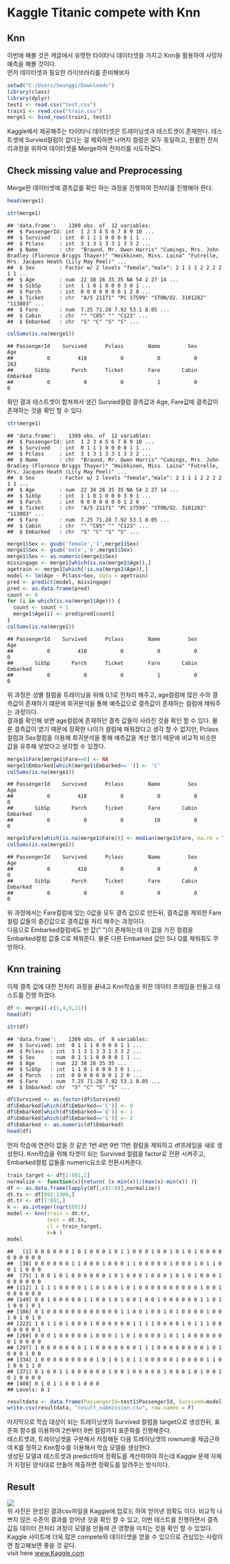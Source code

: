 Kaggle Titanic compete with Knn
================

## Knn

이번에 해볼 것은 캐글에서 유명한 타이타닉 데이터셋을 가지고 Knn을 활용하여 사망자 예측을 해볼 것이다.  
먼저 데이터셋과 필요한 라이브러리를 준비해보자

``` r
setwd("C:/Users/Seunggi/Downloads")
library(class)
library(dplyr)
test1 <- read.csv("test.csv")
train1 <- read.csv("train.csv")
merge1 <- bind_rows(train1, test1)
```

Kaggle에서 제공해주는 타이타닉 데이터셋은 트레이닝셋과 테스트셋이 존재한다. 테스트셋에 Survied컬럼이 없다는 걸 제외하면
나머지 컬럼은 모두 동일하고, 원활한 전처리과정을 위하여 데이터셋을 Merge하여 전처리를 시도하겠다.

## Check missing value and Preprocessing

Merge한 데이터셋에 결측값를 확인 하는 과정을 진행하여 전처리를 진행해야 한다.

``` r
head(merge1)
```

<div data-pagedtable="false">

<script data-pagedtable-source type="application/json">
{"columns":[{"label":[""],"name":["_rn_"],"type":[""],"align":["left"]},{"label":["PassengerId"],"name":[1],"type":["int"],"align":["right"]},{"label":["Survived"],"name":[2],"type":["int"],"align":["right"]},{"label":["Pclass"],"name":[3],"type":["int"],"align":["right"]},{"label":["Name"],"name":[4],"type":["chr"],"align":["left"]},{"label":["Sex"],"name":[5],"type":["fctr"],"align":["left"]},{"label":["Age"],"name":[6],"type":["dbl"],"align":["right"]},{"label":["SibSp"],"name":[7],"type":["int"],"align":["right"]},{"label":["Parch"],"name":[8],"type":["int"],"align":["right"]},{"label":["Ticket"],"name":[9],"type":["chr"],"align":["left"]},{"label":["Fare"],"name":[10],"type":["dbl"],"align":["right"]},{"label":["Cabin"],"name":[11],"type":["chr"],"align":["left"]},{"label":["Embarked"],"name":[12],"type":["chr"],"align":["left"]}],"data":[{"1":"1","2":"0","3":"3","4":"Braund, Mr. Owen Harris","5":"male","6":"22","7":"1","8":"0","9":"A/5 21171","10":"7.2500","11":"","12":"S","_rn_":"1"},{"1":"2","2":"1","3":"1","4":"Cumings, Mrs. John Bradley (Florence Briggs Thayer)","5":"female","6":"38","7":"1","8":"0","9":"PC 17599","10":"71.2833","11":"C85","12":"C","_rn_":"2"},{"1":"3","2":"1","3":"3","4":"Heikkinen, Miss. Laina","5":"female","6":"26","7":"0","8":"0","9":"STON/O2. 3101282","10":"7.9250","11":"","12":"S","_rn_":"3"},{"1":"4","2":"1","3":"1","4":"Futrelle, Mrs. Jacques Heath (Lily May Peel)","5":"female","6":"35","7":"1","8":"0","9":"113803","10":"53.1000","11":"C123","12":"S","_rn_":"4"},{"1":"5","2":"0","3":"3","4":"Allen, Mr. William Henry","5":"male","6":"35","7":"0","8":"0","9":"373450","10":"8.0500","11":"","12":"S","_rn_":"5"},{"1":"6","2":"0","3":"3","4":"Moran, Mr. James","5":"male","6":"NA","7":"0","8":"0","9":"330877","10":"8.4583","11":"","12":"Q","_rn_":"6"}],"options":{"columns":{"min":{},"max":[10]},"rows":{"min":[10],"max":[10]},"pages":{}}}
  </script>

</div>

``` r
str(merge1)
```

    ## 'data.frame':    1309 obs. of  12 variables:
    ##  $ PassengerId: int  1 2 3 4 5 6 7 8 9 10 ...
    ##  $ Survived   : int  0 1 1 1 0 0 0 0 1 1 ...
    ##  $ Pclass     : int  3 1 3 1 3 3 1 3 3 2 ...
    ##  $ Name       : chr  "Braund, Mr. Owen Harris" "Cumings, Mrs. John Bradley (Florence Briggs Thayer)" "Heikkinen, Miss. Laina" "Futrelle, Mrs. Jacques Heath (Lily May Peel)" ...
    ##  $ Sex        : Factor w/ 2 levels "female","male": 2 1 1 1 2 2 2 2 1 1 ...
    ##  $ Age        : num  22 38 26 35 35 NA 54 2 27 14 ...
    ##  $ SibSp      : int  1 1 0 1 0 0 0 3 0 1 ...
    ##  $ Parch      : int  0 0 0 0 0 0 0 1 2 0 ...
    ##  $ Ticket     : chr  "A/5 21171" "PC 17599" "STON/O2. 3101282" "113803" ...
    ##  $ Fare       : num  7.25 71.28 7.92 53.1 8.05 ...
    ##  $ Cabin      : chr  "" "C85" "" "C123" ...
    ##  $ Embarked   : chr  "S" "C" "S" "S" ...

``` r
colSums(is.na(merge1))
```

    ## PassengerId    Survived      Pclass        Name         Sex         Age 
    ##           0         418           0           0           0         263 
    ##       SibSp       Parch      Ticket        Fare       Cabin    Embarked 
    ##           0           0           0           1           0           0

확인 결과 테스트셋이 합쳐져서 생긴 Survied컬럼 결측값과 Age, Fare값에 결측값이 존재하는 것을 확인 할 수 있다.

``` r
str(merge1)
```

    ## 'data.frame':    1309 obs. of  12 variables:
    ##  $ PassengerId: int  1 2 3 4 5 6 7 8 9 10 ...
    ##  $ Survived   : int  0 1 1 1 0 0 0 0 1 1 ...
    ##  $ Pclass     : int  3 1 3 1 3 3 1 3 3 2 ...
    ##  $ Name       : chr  "Braund, Mr. Owen Harris" "Cumings, Mrs. John Bradley (Florence Briggs Thayer)" "Heikkinen, Miss. Laina" "Futrelle, Mrs. Jacques Heath (Lily May Peel)" ...
    ##  $ Sex        : Factor w/ 2 levels "female","male": 2 1 1 1 2 2 2 2 1 1 ...
    ##  $ Age        : num  22 38 26 35 35 NA 54 2 27 14 ...
    ##  $ SibSp      : int  1 1 0 1 0 0 0 3 0 1 ...
    ##  $ Parch      : int  0 0 0 0 0 0 0 1 2 0 ...
    ##  $ Ticket     : chr  "A/5 21171" "PC 17599" "STON/O2. 3101282" "113803" ...
    ##  $ Fare       : num  7.25 71.28 7.92 53.1 8.05 ...
    ##  $ Cabin      : chr  "" "C85" "" "C123" ...
    ##  $ Embarked   : chr  "S" "C" "S" "S" ...

``` r
merge1$Sex <- gsub('female','1',merge1$Sex)
merge1$Sex <- gsub('male','0',merge1$Sex)
merge1$Sex <- as.numeric(merge1$Sex)
missingage <- merge1[which(is.na(merge1$Age)),]
agetrain <- merge1[which(!is.na(merge1$Age)),]
model <- lm(Age ~ Pclass+Sex, data = agetrain)
pred <- predict(model, missingage)
pred <- as.data.frame(pred)
count <- 0
for (i in which(is.na(merge1$Age))) {
  count <- count + 1
  merge1$Age[i] <- pred$pred[count]
}
colSums(is.na(merge1))
```

    ## PassengerId    Survived      Pclass        Name         Sex         Age 
    ##           0         418           0           0           0           0 
    ##       SibSp       Parch      Ticket        Fare       Cabin    Embarked 
    ##           0           0           0           1           0           0

위 과정은 성별 컬럼을 트레이닝을 위해 0,1로 전처리 해주고, age컬럼에 많은 수의 결측값이 존재하기 떄문에 회귀분석을 통해
예측값으로 결측값이 존재하는 컬럼에 채워주는 과정이다.  
결과를 확인해 보면 age컬럼에 존재하던 결측 값들이 사라진 것을 확인 할 수 있다. 물론 결측값이 였기 때문에 정확한 나이가
컬럼에 채워졌다고 생각 할 수 없지만, Pclass컬럼과 Sex컬럼을 이용해 회귀분석을 통해 예측값을 계산 했기 때문에
비교적 비슷한 값을 유추해 넣었다고 생각할 수 있겠다.

``` r
merge1$Fare[merge1$Fare==0] <- NA
merge1$Embarked[which(merge1$Embarked=='')] <- 'C'
colSums(is.na(merge1))
```

    ## PassengerId    Survived      Pclass        Name         Sex         Age 
    ##           0         418           0           0           0           0 
    ##       SibSp       Parch      Ticket        Fare       Cabin    Embarked 
    ##           0           0           0          18           0           0

``` r
merge1$Fare[which(is.na(merge1$Fare))] <- median(merge1$Fare, na.rm = T)
colSums(is.na(merge1))
```

    ## PassengerId    Survived      Pclass        Name         Sex         Age 
    ##           0         418           0           0           0           0 
    ##       SibSp       Parch      Ticket        Fare       Cabin    Embarked 
    ##           0           0           0           0           0           0

위 과정에서는 Fare컬럼에 있는 0값을 모두 결측 값으로 만든뒤, 결측값을 제외한 Fare컬럼 값들의 중간값으로 결측값을 처리
해주는 과정이다.  
다음으로 Embarked컬럼에도 빈 값(" ")이 존재하는데 이 값을 가진 컬럼을 Embarked컬럼 값중 C로 채워준다. 물론
다른 Embarked 값인 S나 Q를 채워줘도 무방하다.

## Knn training

이제 결측 값에 대한 전처리 과정을 끝내고 Knn학습을 위한 데이터 프레임을 만들고 테스트를 진행 하겠다.

``` r
df <- merge1[-c(1,4,9,11)]
head(df)
```

<div data-pagedtable="false">

<script data-pagedtable-source type="application/json">
{"columns":[{"label":[""],"name":["_rn_"],"type":[""],"align":["left"]},{"label":["Survived"],"name":[1],"type":["int"],"align":["right"]},{"label":["Pclass"],"name":[2],"type":["int"],"align":["right"]},{"label":["Sex"],"name":[3],"type":["dbl"],"align":["right"]},{"label":["Age"],"name":[4],"type":["dbl"],"align":["right"]},{"label":["SibSp"],"name":[5],"type":["int"],"align":["right"]},{"label":["Parch"],"name":[6],"type":["int"],"align":["right"]},{"label":["Fare"],"name":[7],"type":["dbl"],"align":["right"]},{"label":["Embarked"],"name":[8],"type":["chr"],"align":["left"]}],"data":[{"1":"0","2":"3","3":"0","4":"22.00000","5":"1","6":"0","7":"7.2500","8":"S","_rn_":"1"},{"1":"1","2":"1","3":"1","4":"38.00000","5":"1","6":"0","7":"71.2833","8":"C","_rn_":"2"},{"1":"1","2":"3","3":"1","4":"26.00000","5":"0","6":"0","7":"7.9250","8":"S","_rn_":"3"},{"1":"1","2":"1","3":"1","4":"35.00000","5":"1","6":"0","7":"53.1000","8":"S","_rn_":"4"},{"1":"0","2":"3","3":"0","4":"35.00000","5":"0","6":"0","7":"8.0500","8":"S","_rn_":"5"},{"1":"0","2":"3","3":"0","4":"25.48133","5":"0","6":"0","7":"8.4583","8":"Q","_rn_":"6"}],"options":{"columns":{"min":{},"max":[10]},"rows":{"min":[10],"max":[10]},"pages":{}}}
  </script>

</div>

``` r
str(df)
```

    ## 'data.frame':    1309 obs. of  8 variables:
    ##  $ Survived: int  0 1 1 1 0 0 0 0 1 1 ...
    ##  $ Pclass  : int  3 1 3 1 3 3 1 3 3 2 ...
    ##  $ Sex     : num  0 1 1 1 0 0 0 0 1 1 ...
    ##  $ Age     : num  22 38 26 35 35 ...
    ##  $ SibSp   : int  1 1 0 1 0 0 0 3 0 1 ...
    ##  $ Parch   : int  0 0 0 0 0 0 0 1 2 0 ...
    ##  $ Fare    : num  7.25 71.28 7.92 53.1 8.05 ...
    ##  $ Embarked: chr  "S" "C" "S" "S" ...

``` r
df$Survived <- as.factor(df$Survived)
df$Embarked[which(df$Embarked=='C')] <- 0
df$Embarked[which(df$Embarked=='Q')] <- 1
df$Embarked[which(df$Embarked=='S')] <- 2
df$Embarked <- as.numeric(df$Embarked)
head(df)
```

<div data-pagedtable="false">

<script data-pagedtable-source type="application/json">
{"columns":[{"label":[""],"name":["_rn_"],"type":[""],"align":["left"]},{"label":["Survived"],"name":[1],"type":["fctr"],"align":["left"]},{"label":["Pclass"],"name":[2],"type":["int"],"align":["right"]},{"label":["Sex"],"name":[3],"type":["dbl"],"align":["right"]},{"label":["Age"],"name":[4],"type":["dbl"],"align":["right"]},{"label":["SibSp"],"name":[5],"type":["int"],"align":["right"]},{"label":["Parch"],"name":[6],"type":["int"],"align":["right"]},{"label":["Fare"],"name":[7],"type":["dbl"],"align":["right"]},{"label":["Embarked"],"name":[8],"type":["dbl"],"align":["right"]}],"data":[{"1":"0","2":"3","3":"0","4":"22.00000","5":"1","6":"0","7":"7.2500","8":"2","_rn_":"1"},{"1":"1","2":"1","3":"1","4":"38.00000","5":"1","6":"0","7":"71.2833","8":"0","_rn_":"2"},{"1":"1","2":"3","3":"1","4":"26.00000","5":"0","6":"0","7":"7.9250","8":"2","_rn_":"3"},{"1":"1","2":"1","3":"1","4":"35.00000","5":"1","6":"0","7":"53.1000","8":"2","_rn_":"4"},{"1":"0","2":"3","3":"0","4":"35.00000","5":"0","6":"0","7":"8.0500","8":"2","_rn_":"5"},{"1":"0","2":"3","3":"0","4":"25.48133","5":"0","6":"0","7":"8.4583","8":"1","_rn_":"6"}],"options":{"columns":{"min":{},"max":[10]},"rows":{"min":[10],"max":[10]},"pages":{}}}
  </script>

</div>

먼저 학습에 연관이 없을 것 같은 1번 4번 9번 11번 컬럼을 제외하고 df프레임을 새로 생성한다. Knn학습을 위해 타겟이
되는 Survived 컬럼을 factor로 전환 시켜주고, Embarked컬럼 값들을 numeric요소로 전환시켜준다.

``` r
train_target <- df[1:891,1]
normalize <- function(x){return( (x-min(x))/(max(x)-min(x)) )}
df <- as.data.frame(lapply(df[,c(2:8)],normalize))
dt.ts <- df[892:1309,]
dt.tr <- df[1:891,]
k <- as.integer(sqrt(891))
model <- knn(train = dt.tr,
             test = dt.ts,    
             cl = train_target,
             k=k )
model
```

    ##   [1] 0 0 0 0 0 0 1 0 1 0 0 0 1 0 1 1 0 0 0 1 0 0 1 0 1 0 1 0 0 0 0 0 0 0 0 0 0
    ##  [38] 0 0 0 0 0 0 1 1 0 0 0 1 0 0 0 1 1 0 0 0 0 0 1 0 0 0 1 0 1 1 0 0 1 1 0 0 0
    ##  [75] 1 0 0 1 0 1 0 0 0 0 0 0 1 0 1 0 0 0 1 0 0 0 1 0 1 0 1 0 0 0 1 0 0 0 0 0 0
    ## [112] 1 1 1 1 0 0 0 0 1 1 0 1 0 0 1 0 1 0 0 0 0 0 0 0 0 0 0 1 0 0 1 0 0 0 0 0 0
    ## [149] 0 0 1 0 0 0 0 0 1 1 0 0 1 0 1 0 0 1 0 0 1 0 0 0 0 0 0 1 1 0 1 1 0 0 1 0 1
    ## [186] 0 1 0 0 0 0 0 0 0 0 0 0 0 0 1 1 0 0 1 0 0 1 0 1 0 0 0 0 1 0 0 1 0 1 0 1 0
    ## [223] 1 0 1 1 0 1 0 0 0 1 0 0 0 0 0 0 1 1 1 1 0 0 0 0 1 0 1 1 1 0 0 0 0 0 0 0 1
    ## [260] 0 0 0 1 0 0 0 0 0 1 0 0 0 1 1 0 1 0 0 0 0 1 0 1 1 0 0 0 0 0 0 0 1 0 0 0 0
    ## [297] 1 0 0 0 0 0 0 0 1 1 0 0 0 0 0 0 0 1 1 1 0 0 0 0 0 0 0 0 1 0 1 0 0 0 1 0 0
    ## [334] 1 0 0 0 0 0 0 0 0 0 1 0 1 0 1 0 1 1 0 0 0 0 0 1 0 0 0 0 1 1 0 1 0 0 1 1 0
    ## [371] 0 1 0 0 1 1 0 0 0 0 0 0 1 0 0 1 0 0 0 0 0 1 0 0 0 1 0 1 0 0 1 0 1 0 0 0 0
    ## [408] 0 1 0 1 1 0 0 1 0 0 0
    ## Levels: 0 1

``` r
resultdata <- data.frame(PassengerId=test1$PassengerId, Survived=model)
write.csv(resultdata, "result_submission.csv", row.names = F)
```

마지막으로 학습 대상이 되는 트레이닝셋의 Survived 컬럼을 target으로 생성한뒤, 표준화 함수를 이용하여 2번부터 8번
컬럼까지 표준화를 진행해준다.  
테스트셋과, 트레이닝셋을 구분해서 저장해둔 다음 트레이닝셋의 rownum을 제곱근하여 K를 정하고 Knn함수를 이용해서 학습
모델을 생성한다.  
생성된 모델과 테스트셋과 predict하며 정확도를 계산하여야 하는데 Kaggle 문제 자체가 지정된 양식대로 만들어 제출하면
정확도를 알려주는 방식이다.

## Result

![](C:/Users/Seunggi/Desktop/result.JPG)  
위 사진은 완성된 결과csv파일을 Kaggle에 업로드 하여 얻어낸 정확도 이다. 비교적 나쁘지 않은 수준의 결과를 얻어낸 것을
확인 할 수 있고, 이번 테스트를 진행하면서 결측값등 데이터 전처리 과정이 모델을 만들에 큰 영향을 미치는 것을 확인 할 수
있었다.  
Kaggle 사이트에 더욱 많은 compete와 데이터셋을 얻을 수 있으므로 관심있는 사람이면 참고해보면 좋을 것 같다.  
visit here www.Kaggle.com

